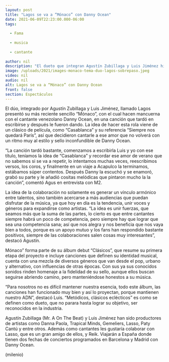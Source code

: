 ```yaml
---
layout: post
title: "Lagos se va a “Mónaco” con Danny Ocean"
date: 2021-06-09T22:23:00.000-06:00
tags:
  
  - Fama
  
  - musica
  
  - cantante
  
author: nil
description: "El dueto que integran Agustín Zubillaga y Luis Jiménez hizo mancuerna con el cantante venezolano en el tema que forma parte de su producción “Clásicos” "
image: /uploads/2021/images-monaco-tema-duo-lagos-sobrepaso.jpeg
video: nil
audio: nil
alt: Lagos se va a “Mónaco” con Danny Ocean
front: false
section: Espectáculos
---
```


El dúo, integrado por Agustín Zubillaga y Luis Jiménez, llamado Lagos presentó su más reciente sencillo “Mónaco”, con el cual hacen mancuerna con el cantante venezolano Danny Ocean, en una canción que tardó en escribirse y después le fueron dando. 
La idea de hacer esta rola viene de un clásico de película, como “Casablanca” y su referencia “Siempre nos quedará París”, así que decidieron cantarle a ese amor que no volverá con un ritmo muy al estilo y sello inconfundible de Danny Ocean. 

“La canción tardó bastante, comenzamos a escribirla Luis y yo con ese título, teníamos la idea de “Casablanca” y recordar ese amor de verano que no sabemos si se va a repetir, lo intentamos muchas veces, reescribimos versos, los coros, y finalmente en un viaje a Acapulco la terminamos, estábamos súper contentos. Después Danny la escuchó y se enamoró, grabó su parte y le añadió cositas melódicas que pintaron mucho la la canción”, comentó Agus en entrevista con M2. 

La idea de la colaboración no solamente es generar un vínculo armónico entre talentos, sino también acercarse a más audiencias que puedan disfrutar de la música, ya que hoy en día es la tendencia, unir voces y géneros para expandirse como artistas. “La idea es unir fuerzas, que seamos más que la suma de las partes, lo cierto es que entre cantantes siempre habrá un poco de competencia, pero siempre hay que lograr que sea una competencia sana; así que nos alegra y nos beneficia que nos vaya bien a todos, porque es un apoyo mutuo y los fans han respondido bastante positivos, siempre de las colaboraciones salen cosas muy interesantes”, destacó Agustín.

Mónaco” forma parte de su álbum debut “Clásicos”, que resume su primera etapa del proyecto e incluye canciones que definen su identidad musical, cuenta con una mezcla de diversos géneros que van desde el pop, urbano y alternativo, con influencias de otras épocas. Con sus ya sus conocidos sonidos rinden homenaje a la fidelidad de su sello, aunque ellos buscan seguirse abriendo camino, pero manteniéndose honestos a su música. 

“Para nosotros no es difícil mantener nuestra esencia, todo este álbum, las canciones han funcionado muy bien y así lo proyectan, porque mantienen nuestro ADN”, destacó Luis. “Metódicos, clásicos eclécticos” es como se definen como dueto, que no parara hasta lograr su objetivo, ser reconocidos en la industria. 

Agustín Zubillaga (Mr. A On The Beat) y Luis Jiménez han sido productores de artistas como Danna Paola, Trapical Minds, Gemeliers, Lasso, Paty Cantú y entre otros. Además como cantantes les gustaría colaborar con Lasso, que es un gran amigo de ellos, y Reik. Viajarán a España donde tienen dos fechas de conciertos programados en Barcelona y Madrid con Danny Ocean. 


(milenio)